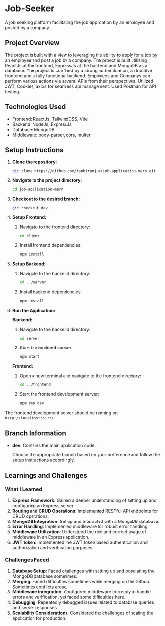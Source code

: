 # Job-Seeker
A job seeking platform facilitating the job application by an employee and posted by a company. 

## Project Overview
The project is built with a view to leveraging the ability to apply for a job by an employee and post a job by a company. The proect is built utilizing ReactJs at the frontend, ExpressJs at the backend and MongoDB as a database. The project is confined by a strong authentication, an intuitive frontend and a fully functional backend. Employees and Companys can perform various actions via several APIs from their perspectives.
Utilized JWT, Cookies, axios for seamless api management. Used Postman for API testing.

## Technologies Used
- Frontend: ReactJs, TailwindCSS, Vite
- Backend: NodeJs, ExpressJs
- Database: MongoDB
- Middleware: body-parser, cors, multer


## Setup Instructions

1. **Clone the repository:**
    ```bash
    git clone https://github.com/tanbiranjum/job-application-mern.git
    ```

2. **Navigate to the project directory:**
    ```bash
    cd job-application-mern
    ```

3. **Checkout to the desired branch:**
    ```bash
    git checkout dev
    ```

4. **Setup Frontend:**
    1. Navigate to the frontend directory:
        ```bash
        cd client
        ```
    2. Install frontend dependencies:
        ```bash
        npm install
        ```
5. **Setup Backend:**
    1. Navigate to the backend directory:
        ```bash
        cd ../server
        ```
    2. Install backend dependencies:
        ```bash
        npm install
        ```

6. **Run the Application:**

    **Backend:**
    1. Navigate to the backend directory:
        ```bash
        cd server
        ```
    2. Start the backend server:
        ```bash
        npm start
        ```

    **Frontend:**
    1. Open a new terminal and navigate to the frontend directory:
        ```bash
        cd ../frontend
        ```
    2. Start the frontend development server:
        ```bash
        npm run dev
        ```

The frontend development server should be running on `http://localhost:5173/`.

## Branch Information
- **dev**: Contains the main application code.

  Choose the appropriate branch based on your preference and follow the setup instructions accordingly.



## Learnings and Challenges

### What I Learned

1. **Express Framework**: Gained a deeper understanding of setting up and configuring an Express server.
2. **Routing and CRUD Operations**: Implemented RESTful API endpoints for CRUD operations.
3. **MongoDB Integration**: Set up and interacted with a MongoDB database.
4. **Error Handling**: Implemented middleware for robust error handling.
5. **Middleware Utilization**: Understood the role and correct usage of middleware in an Express application.
6. **JWT token**: Implemented the JWT token based authentication and authorization and verification purposes.

### Challenges Faced

1. **Database Setup**: Faced challenges with setting up and populating the MongoDB database sometimes.
2. **Merging**: Faced difficulties sometimes while merging on the Github. Sometimes conflicts arose.
3. **Middleware Integration**: Configured middleware correctly to handle errors and verification, yet faced some difficulties here.
4. **Debugging**: Repeatedly debugged issues related to database queries and server responses.
5. **Scalability Considerations**: Considered the challenges of scaling the application for production.
